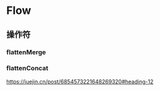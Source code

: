 # Flow

## 操作符

### flattenMerge



### flattenConcat





https://juejin.cn/post/6854573221648269320#heading-12